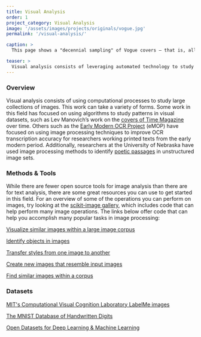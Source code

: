 ```yaml
---
title: Visual Analysis
order: 1
project_category: Visual Analysis
image: '/assets/images/projects/originals/vogue.jpg'
permalink: '/visual-analysis/'

caption: >
  This page shows a "decennial sampling" of Vogue covers — that is, all the covers in one year, every ten years. Overlaying each of the covers for a given year generates a mean RGB value for each pixel.

teaser: >
  Visual analysis consists of leveraging automated technology to study patterns in large visual cultural collections. Click to read about visual analysis techniques and tools.
---
```


### Overview

Visual analysis consists of using computational processes to study large collections of images. This work can take a variety of forms. Some work in this field has focused on using algorithms to study patterns in visual datasets, such as Lev Manovich’s work on the <a href='http://manovich.net/index.php/exhibitions/timeline' target='_blank'>covers of Time Magazine</a> over time. Others such as the <a href='http://emop.tamu.edu' target='_blank'>Early Modern OCR Project</a> (eMOP) have focused on using image processing techniques to improve OCR transcription accuracy for researchers working printed texts from the early modern period. Additionally, researchers at the University of Nebraska have used image processing methods to identify <a href='http://netnebraska.org/article/culture/943643/how-find-poem-200-year-old-newspapers' target='_blank'>poetic passages</a> in unstructured image sets.

### Methods & Tools

While there are fewer open source tools for image analysis than there are for text analysis, there are some great resources you can use to get started in this field. For an overview of some of the operations you can perform on images, try looking at the <a href='http://scikit-image.org/docs/stable/auto_examples/' target='_blank'>scikit-image gallery</a>, which includes code that can help perform many image operations. The links below offer code that can help you accomplish many popular tasks in image processing:

<a href='https://github.com/YaleDHLab/pix-plot' target='_blank'>Visualize similar images within a large image corpus</a>

<a href='https://www.tensorflow.org/tutorials/image_recognition' target='_blank'>Identify objects in images</a>

<a href='https://github.com/lengstrom/fast-style-transfer' target='_blank'>Transfer styles from one image to another</a>

<a href='https://github.com/carpedm20/BEGAN-tensorflow' target='_blank'>Create new images that resemble input images</a>

<a href='http://douglasduhaime.com/posts/identifying-similar-images-with-tensorflow.html' target='_blank'>Find similar images within a corpus</a>

### Datasets

<a href='http://cvcl.mit.edu/database.htm' target='_blank'>MIT's Computational Visual Cognition Laboratory LabelMe images</a>

<a href='http://yann.lecun.com/exdb/mnist/' target='_blank'>The MNIST Database of Handwritten Digits</a>

<a href='https://jrmerwin.github.io/deeplearning4j-docs/opendata' target='_blank'>Open Datasets for Deep Learning & Machine Learning</a>
